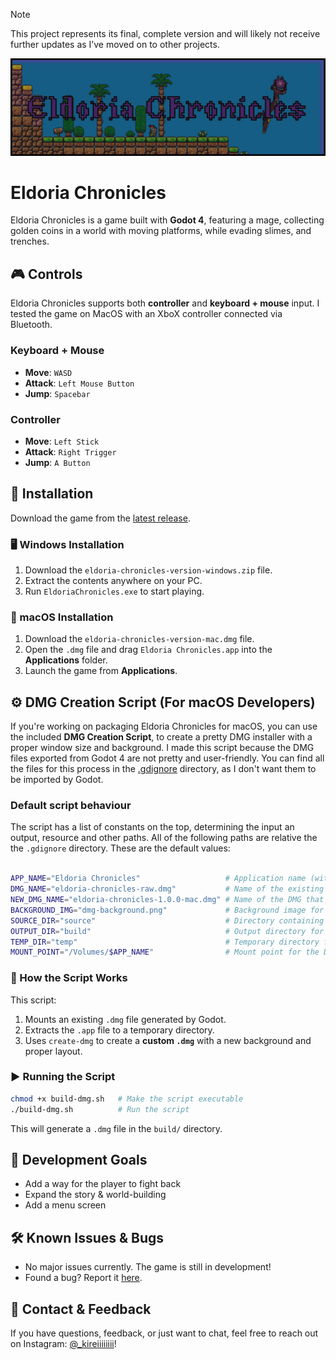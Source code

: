 > [!NOTE]
> This project represents its final, complete version and will likely not receive further updates as I’ve moved on to other projects.

![Eldoria Chronicles Banner](https://github.com/kireiiiiiiii/eldoria-chronicles/blob/main/assets/textures/banner.png)

# Eldoria Chronicles

Eldoria Chronicles is a game built with **Godot 4**, featuring a mage, collecting golden coins in a world with moving platforms, while evading slimes, and trenches.

## 🎮 Controls

Eldoria Chronicles supports both **controller** and **keyboard + mouse** input. I tested the game on MacOS with an XboX controller connected via Bluetooth.

### Keyboard + Mouse

- **Move**: `WASD`
- **Attack**: `Left Mouse Button`
- **Jump**: `Spacebar`

### Controller

- **Move**: `Left Stick`
- **Attack**: `Right Trigger`
- **Jump**: `A Button`

## 🚀 Installation

Download the game from the [latest release](https://github.com/kireiiiiiiii/eldoria-chronicles/releases/latest).

### 🖥️ Windows Installation

1. Download the `eldoria-chronicles-version-windows.zip` file.
2. Extract the contents anywhere on your PC.
3. Run `EldoriaChronicles.exe` to start playing.

### 🍏 macOS Installation

1. Download the `eldoria-chronicles-version-mac.dmg` file.
2. Open the `.dmg` file and drag `Eldoria Chronicles.app` into the **Applications** folder.
3. Launch the game from **Applications**.

## ⚙️ DMG Creation Script (For macOS Developers)

If you're working on packaging Eldoria Chronicles for macOS, you can use the included **DMG Creation Script**, to create a pretty DMG installer with a proper window size and background. I made this script because the DMG files exported from Godot 4 are not pretty and user-friendly. You can find all the files for this process in the [.gdignore](https://github.com/kireiiiiiiii/eldoria-chronicles/tree/main/.gdignore) directory, as I don't want them to be imported by Godot.

### Default script behaviour

The script has a list of constants on the top, determining the input an output, resource and other paths. All of the following paths are relative the the `.gdignore` directory. These are the default values:

```bash

APP_NAME="Eldoria Chronicles"                   # Application name (without extension)
DMG_NAME="eldoria-chronicles-raw.dmg"           # Name of the existing Godot DMG (inside 'source' dir)
NEW_DMG_NAME="eldoria-chronicles-1.0.0-mac.dmg" # Name of the DMG that will be created (inside 'build' dir)
BACKGROUND_IMG="dmg-background.png"             # Background image for the new DMG (inside 'source' dir)
SOURCE_DIR="source"                             # Directory containing the original DMG
OUTPUT_DIR="build"                              # Output directory for the final DMG
TEMP_DIR="temp"                                 # Temporary directory for extracted app (will be deleted)
MOUNT_POINT="/Volumes/$APP_NAME"                # Mount point for the DMG (usually unchanged)

```

### 📜 How the Script Works

This script:

1. Mounts an existing `.dmg` file generated by Godot.
2. Extracts the `.app` file to a temporary directory.
3. Uses `create-dmg` to create a **custom `.dmg`** with a new background and proper layout.

### ▶️ Running the Script

```sh
chmod +x build-dmg.sh   # Make the script executable
./build-dmg.sh          # Run the script
```

This will generate a `.dmg` file in the `build/` directory.

## 📌 Development Goals

- Add a way for the player to fight back
- Expand the story & world-building
- Add a menu screen

## 🛠️ Known Issues & Bugs

- No major issues currently. The game is still in development!
- Found a bug? Report it [here](https://github.com/kireiiiiiiii/eldoria-chronicles/issues).

## 💬 Contact & Feedback

If you have questions, feedback, or just want to chat, feel free to reach out on Instagram: [@\_kireiiiiiiii](https://www.instagram.com/_kireiiiiiiii)!
